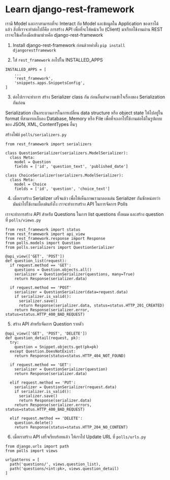 # Learn django-rest-framework

เรามี Model และเราสามารถที่จะ Interact กับ Model และข้อมูลใน Application ของเราได้แล้ว สิ่งที่เราจะทำต่อไปก็คือ การสร้าง API เพื่อที่จะให้หน้าเว็บ (Client) มาเรียกใช้งานผ่าน REST เราจะใช้เครื่องมือเข้ามาช่วยคือ django-rest-framework

1. Install django-rest-framework ก่อนด้วยคำสั่ง `pip install djangorestframework`

2. ใส่ `rest_framework` ลงไปใน INSTALLED_APPS

```
INSTALLED_APPS = [
    ...
    'rest_framework',
    'snippets.apps.SnippetsConfig',
]
```

3. ต่อไปเราจะทำการ สร้าง Serializer class กัน ก่อนอื่นทำความเข้าใจเรื่องของ Serialization กันก่อน

Serialization เป็นกระบวนการในการเปลี่ยน data structure หรือ object state ให้ไปอยู่ใน format ที่สามารถเก็บลง Database, Memory หรือ File เพื่อที่จะเอาไปใช้งานต่อได้ในรูปแบบของ JSON, XML, ContentTypes อื่นๆ

สร้างไฟล์ `polls/serializers.py`

```
from rest_framework import serializers

class QuestionSerializer(serializers.ModelSerializer):
  class Meta:
    model = Question
    fields = ['id', 'question_text', 'published_date']
```

```
class ChoiceSerializer(serializers.ModelSerializer):
  class Meta:
    model = Choice
    fields = ['id', 'question', 'choice_text']
```

4. เมื่อเราสร้าง Serializer เสร็จแล้ว เพื่อให้เห็นภาพเรามาลองเล่น Serializer กันซักหน่อยว่ามันนำไปใช้งานเบื้องต้นยังไง เราจะทำการสร้าง API ในการจัดการ Polls

เราจะทำการสร้าง API สำหรับ Questions ในการ list questions ทั้งหมด และสร้าง question ที่ `polls/views.py`

```
from rest_framework import status
from rest_framework import api_view
from rest_framework.response import Response
from polls.models import Question
from polls.serializers import QuestionSerializer

@api_view(['GET', 'POST'])
def question_list(request):
  if request.method == 'GET':
    questions = Question.objects.all()
    serializer = QuestionSerializer(questions, many=True)
    return Response(serializer.data)

  if request.method == 'POST'
    serializer = QuestionSerializer(data=request.data)
    if serializer.is_valid():
      serializer.save()
      return Response(serializer.data, status=status.HTTP_201_CREATED)
    return Response(serializer.error, status=status.HTTP_400_BAD_REQUEST)
```

5. สร้าง API สำหรับจัดการ Question รายตัว

```
@api_view(['GET', 'POST', 'DELETE'])
def question_detail(request, pk):
  try:
    question = Snippet.objects.get(pk=pk)
  except Question.DoesNotExist:
    return Response(status=status.HTTP_404_NOT_FOUND)

  if request.method == 'GET':
    serializer = QuestionSerializer(question)
    return Response(serializer.data)

  elif request.method == 'PUT':
    serializer = QuestionSerializer(request.data)
    if serializer.is_valid():
      serializer.save()
      return Response(serializer.data)
    return Response(serializer.errors, status=status.HTTP_400_BAD_REQUEST)

  elif request.method == 'DELETE':
    question.delete()
    return Response(status=status.HTTP_204_NO_CONTENT)
```

6. เมื่อเราสร้าง API เสร็จเรียบร้อยแล้ว ให้เราไป Update URL ที่ `polls/urls.py`

```
from django.urls import path
from polls import views

urlpatterns = [
  path('questions/', views.question_list),
  path('questions/<int:pk>, views.question_detail)
]
```
